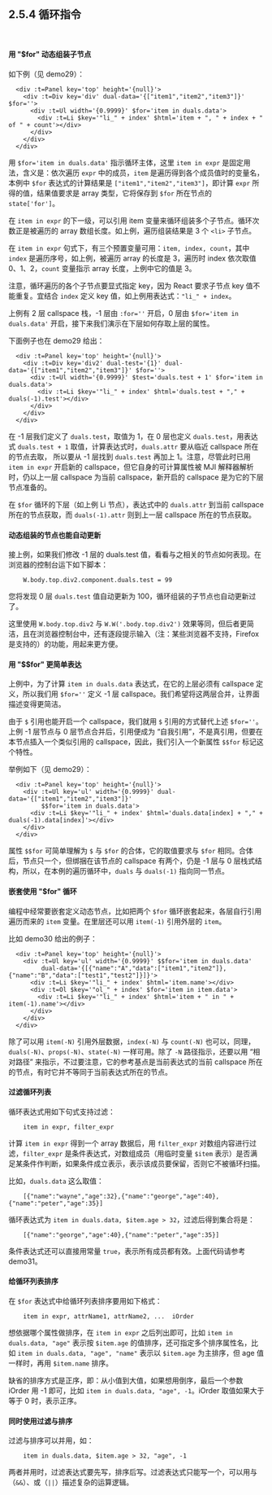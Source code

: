 2.5.4 循环指令
------------

&nbsp;

#### 用 "$for" 动态组装子节点

如下例（见 demo29）：

```
  <div :t=Panel key='top' height='{null}'>
    <div :t=Div key='div' dual-data='{["item1","item2","item3"]}' $for=''>
      <div :t=Ul width='{0.9999}' $for='item in duals.data'>
        <div :t=Li $key='"li_" + index' $html='item + ", " + index + " of " + count'></div>
      </div>
    </div>
  </div>
```

用 `$for='item in duals.data'` 指示循环主体，这里 `item in expr` 是固定用法，含义是：依次遍历 `expr` 中的成员，`item` 是遍历得到各个成员值时的变量名，本例中 `$for` 表达式的计算结果是 `["item1","item2","item3"]`，即计算 `expr` 所得的值，结果值要求是 array 类型，它将保存到 `$for` 所在节点的 `state['for']`。

在 `item in expr` 的下一级，可以引用 item 变量来循环组装多个子节点。循环次数正是被遍历的 array 数组长度。如上例，遍历组装结果是 3 个 `<li>` 子节点。

在 `item in expr` 句式下，有三个预置变量可用：`item, index, count`，其中 `index` 是遍历序号，如上例，被遍历 array 的长度是 3，遍历时 index 依次取值 0、1、2，`count` 变量指示 array 长度，上例中它的值是 3。

注意，循环遍历的各个子节点要显式指定 key，因为 React 要求子节点 key 值不能重复。宜结合 `index` 定义 key 值，如上例用表达式：`"li_" + index`。

上例有 2 层 callspace 栈，-1 层由 `:for=''` 开启，0 层由 `$for='item in duals.data'` 开启，接下来我们演示在下层如何存取上层的属性。

下面例子也在 demo29 给出：

```
  <div :t=Panel key='top' height='{null}'>
    <div :t=Div key='div2' dual-test='{1}' dual-data='{["item1","item2","item3"]}' $for=''>
      <div :t=Ul width='{0.9999}' $test='duals.test + 1' $for='item in duals.data'>
        <div :t=Li $key='"li_" + index' $html='duals.test + "," + duals(-1).test'></div>
      </div>
    </div>
  </div>
```

在 -1 层我们定义了 `duals.test`，取值为 1，在 0 层也定义 `duals.test`，用表达式 `duals.test + 1` 取值，计算表达式时，`duals.attr` 要从临近 callspace 所在的节点去取， 所以要从 -1 层找到 `duals.test` 再加上 1。注意，尽管此时已用 `item in expr` 开启新的 callspace，但它自身的可计算属性被 MJI 解释器解析时，仍以上一层 callspace 为当前 callspace，新开启的 callspace 是为它的下层节点准备的。

在 `$for` 循环的下层（如上例 Li 节点），表达式中的 `duals.attr` 到当前 callspace 所在的节点获取，而 `duals(-1).attr` 则到上一层 callspace 所在的节点获取。
 
#### 动态组装的节点也能自动更新

接上例，如果我们修改 -1 层的 duals.test 值，看看与之相关的节点如何表现。在浏览器的控制台运下如下脚本：

```
    W.body.top.div2.component.duals.test = 99
```

您将发现 0 层 `duals.test` 值自动更新为 100，循环组装的子节点也自动更新过了。

这里使用 `W.body.top.div2` 与 `W.W('.body.top.div2')` 效果等同，但后者更简洁，且在浏览器控制台中，还有逐段提示输入（注：某些浏览器不支持，Firefox 是支持的）的功能，用起来更方便。

#### 用 "$$for" 更简单表达

上例中，为了计算 `item in duals.data` 表达式，在它的上层必须有 callspace 定义，所以我们用 `$for=''` 定义 -1 层 callspace。我们希望将这两层合并，让界面描述变得更简洁。

由于 `$` 引用也能开启一个 callspace，我们就用 `$` 引用的方式替代上述 `$for=''`。上例 -1 层节点与 0 层节点合并后，引用便成为 “自我引用”，不是真引用，但要在本节点插入一个类似引用的 callspace，因此，我们引入一个新属性 `$$for` 标记这个特性。

举例如下（见 demo29）：

```
  <div :t=Panel key='top' height='{null}'>
    <div :t=Ul key='ul' width='{0.9999}' dual-data='{["item1","item2","item3"]}' 
         $$for='item in duals.data'>
      <div :t=Li $key='"li_" + index' $html='duals.data[index] + "," + duals(-1).data[index]'></div>
    </div>
  </div>
```

属性 `$$for` 可简单理解为 `$` 与 `$for` 的合体，它的取值要求与 `$for` 相同。合体后，节点只一个，但绑捆在该节点的 callspace 有两个，仍是 -1 层与 0 层栈式结构，所以，在本例的遍历循环中，`duals` 与 `duals(-1)` 指向同一节点。

#### 嵌套使用 "$for" 循环

编程中经常要嵌套定义动态节点，比如把两个 `$for` 循环嵌套起来，各层自行引用遍历而来的 `item` 变量。在里层还可以用 `item(-1)` 引用外层的 `item`。

比如 demo30 给出的例子：

```
  <div :t=Panel key='top' height='{null}'>
    <div :t=Ul key='ul' width='{0.9999}' $$for='item in duals.data'
         dual-data='{[{"name":"A","data":["item1","item2"]},{"name":"B","data":["test1","test2"]}]}'>
      <div :t=Li $key='"li_" + index' $html='item.name'></div>
      <div :t=Ol $key='"ol_" + index' $for='item in item.data'>
        <div :t=Li $key='"li_" + index' $html='item + " in " + item(-1).name'></div>
      </div>
    </div>
  </div>
```

除了可以用 `item(-N)` 引用外层数据，`index(-N)` 与 `count(-N)` 也可以，同理，`duals(-N)`、`props(-N)`、`state(-N)` 一样可用。除了 `-N` 路径指示，还要以用 “相对路径” 来指示，不过要注意，它的参考基点是当前表达式的当前 callspace 所在的节点，有时它并不等同于当前表达式所在的节点。

#### 过滤循环列表

循环表达式用如下句式支持过滤：

```
    item in expr, filter_expr
```

计算 `item in expr` 得到一个 array 数据后，用 `filter_expr` 对数组内容进行过滤，`filter_expr` 是条件表达式，对数组成员（用临时变量 `$item` 表示）是否满足某条件作判断，如果条件成立表示，表示该成员要保留，否则它不被循环扫描。

比如，`duals.data` 这么取值：

```
    [{"name":"wayne","age":32},{"name":"george","age":40},{"name":"peter","age":35}]
```

循环表达式为 `item in duals.data, $item.age > 32`，过滤后得到集合将是：

```
    [{"name":"george","age":40},{"name":"peter","age":35}]
```

条件表达式还可以直接用常量 `true`，表示所有成员都有效。上面代码请参考 demo31。

#### 给循环列表排序

在 `$for` 表达式中给循环列表排序要用如下格式：

```
    item in expr, attrName1, attrName2, ...  iOrder
```

想依据哪个属性做排序，在 `item in expr` 之后列出即可，比如 `item in duals.data, "age"` 表示按 `$item.age` 的值排序，还可指定多个排序属性名，比如 `item in duals.data, "age", "name"` 表示以 `$item.age` 为主排序，但 age 值一样时，再用 `$item.name` 排序。

缺省的排序方式是正序，即：从小值到大值，如果想用倒序，最后一个参数 iOrder 用 -1 即可，比如 `item in duals.data, "age", -1`。iOrder 取值如果大于等于 0 时，表示正序。

#### 同时使用过滤与排序

过滤与排序可以并用，如：

```
    item in duals.data, $item.age > 32, "age", -1
```

两者并用时，过滤表达式要先写，排序后写。过滤表达式只能写一个，可以用与（`&&`）、或（`||`）描述复杂的运算逻辑。

&nbsp;
